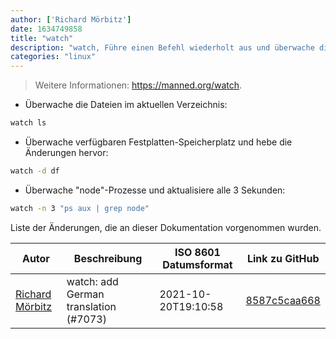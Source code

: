 ```yaml
---
author: ['Richard Mörbitz']
date: 1634749858
title: "watch"
description: "watch, Führe einen Befehl wiederholt aus und überwache die Ausgabe im Vollbildmodus."
categories: "linux"
---
```

> Weitere Informationen: <https://manned.org/watch>.

- Überwache die Dateien im aktuellen Verzeichnis:

```bash
watch ls
```

- Überwache verfügbaren Festplatten-Speicherplatz und hebe die Änderungen hervor:

```bash
watch -d df
```

- Überwache "node"-Prozesse und aktualisiere alle 3 Sekunden:

```bash
watch -n 3 "ps aux | grep node"
```
Liste der Änderungen, die an dieser Dokumentation vorgenommen wurden.


Autor | Beschreibung | ISO 8601 Datumsformat | Link zu GitHub
------|-----|-----|-----
[Richard Mörbitz](mailto:richard.moerbitz@tu-dresden.de) | watch: add German translation (#7073) | 2021-10-20T19:10:58 | [8587c5caa668](https://github.com/tldr-pages/tldr/commit/8587c5caa6682822ac1283b244892da0f166f8d8)

